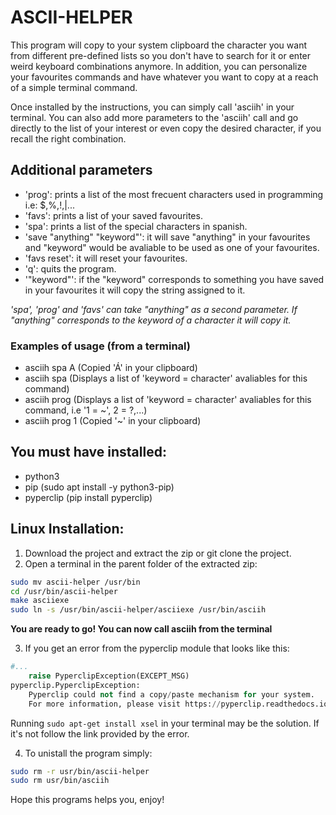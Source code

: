 # ASCII-HELPER

This program will copy to your system clipboard the character you want from different pre-defined lists so you don't have to search for it or enter weird keyboard combinations anymore. In addition, you can personalize your favourites commands and have whatever you want to copy at a reach of a simple terminal command. 

Once installed by the instructions, you can simply call 'asciih' in your terminal. You can also add more parameters to the 'asciih' call and go directly to the list of your interest or even copy the desired character, if you recall the right combination.

## Additional parameters
* 'prog': prints a list of the most frecuent characters used in programming i.e: $,%,!,|...
* 'favs': prints a list of your saved favourites.
* 'spa': prints a list of the special characters in spanish.
* 'save "anything" "keyword"': it will save "anything" in your favourites and "keyword" would be avaliable to be used as one of your favourites.                                                
* 'favs reset': it will reset your favourites.                                                                         
* 'q': quits the program.                                    
* '"keyword"': if the "keyword" corresponds to something you have saved in your favourites it will copy the string assigned to it.                                                                  

*'spa', 'prog' and 'favs' can take "anything" as a second parameter. If "anything" corresponds to the keyword of a character it will copy it.*                                                    

### Examples of usage (from a terminal)
* asciih spa A (Copied 'Á' in your clipboard)
* asciih spa (Displays a list of 'keyword = character' avaliables for this command)
* asciih prog (Displays a list of 'keyword = character' avaliables for this command, i.e '1 = ~', 2 = ?,...)
* asciih prog 1 (Copied '~' in your clipboard)

## You must have installed:
* python3
* pip (sudo apt install -y python3-pip)
* pyperclip (pip install pyperclip)

## Linux Installation:
1. Download the project and extract the zip or git clone the project.
2. Open a terminal in the parent folder of the extracted zip:
```sh
sudo mv ascii-helper /usr/bin
cd /usr/bin/ascii-helper
make asciiexe
sudo ln -s /usr/bin/ascii-helper/asciiexe /usr/bin/asciih
```
**You are ready to go! You can now call asciih from the terminal**

3.  If you get an error from the pyperclip module that looks like this:
```py
#...
    raise PyperclipException(EXCEPT_MSG)
pyperclip.PyperclipException: 
    Pyperclip could not find a copy/paste mechanism for your system.
    For more information, please visit https://pyperclip.readthedocs.io/en/latest/index.html#not-implemented-error
```
Running `sudo apt-get install xsel` in your terminal may be the solution. If it's not follow the link provided by the error.

4. To unistall the program simply:
```sh
sudo rm -r usr/bin/ascii-helper
sudo rm usr/bin/asciih
```
Hope this programs helps you, enjoy!